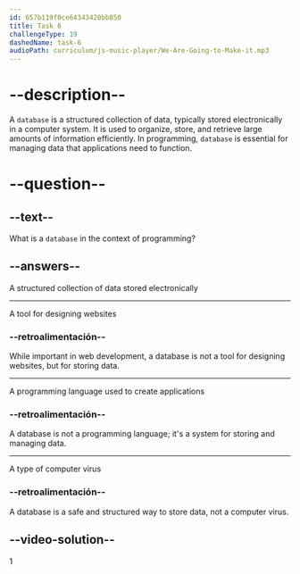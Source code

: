 ```yaml
---
id: 657b119f0ce64343420bb850
title: Task 6
challengeType: 19
dashedName: task-6
audioPath: curriculum/js-music-player/We-Are-Going-to-Make-it.mp3
---
```


# --description--

A `database` is a structured collection of data, typically stored electronically in a computer system. It is used to organize, store, and retrieve large amounts of information efficiently. In programming, `database` is essential for managing data that applications need to function.

# --question--

## --text--

What is a `database` in the context of programming?

## --answers--

A structured collection of data stored electronically

---

A tool for designing websites

### --retroalimentación--

While important in web development, a database is not a tool for designing websites, but for storing data.

---

A programming language used to create applications

### --retroalimentación--

A database is not a programming language; it's a system for storing and managing data.

---

A type of computer virus

### --retroalimentación--

A database is a safe and structured way to store data, not a computer virus.

## --video-solution--

1
